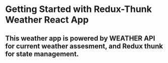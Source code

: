 # Getting Started with Redux-Thunk Weather React App

## This weather app is powered by WEATHER API for current weather assesment, and Redux thunk for state management.

